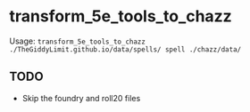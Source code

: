 # transform_5e_tools_to_chazz

Usage:
`transform_5e_tools_to_chazz ./TheGiddyLimit.github.io/data/spells/ spell ./chazz/data/`

## TODO

* Skip the foundry and roll20 files

